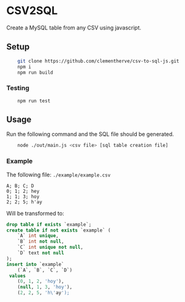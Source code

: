 # CSV2SQL
Create a MySQL table from any CSV using javascript.

## Setup

```bash
    git clone https://github.com/clementherve/csv-to-sql-js.git
    npm i
    npm run build
```

### Testing
```
    npm run test
```

## Usage

Run the following command and the SQL file should be generated.

```bash
    node ./out/main.js <csv file> [sql table creation file]
```

### Example
The following file: `./example/example.csv`
```csv
A; B; C; D
0; 1; 2; hey
1; 1; 3; hoy
2; 2; 5; h'ay
```

Will be transformed to:
```sql
drop table if exists `example`; 
create table if not exists `example` (
	`A` int unique, 
	`B` int not null, 
	`C` int unique not null, 
	`D` text not null
); 
insert into `example` 
	(`A`, `B`, `C`, `D`)
 values 
	(0, 1, 2, 'hoy'), 
	(null, 1, 3, 'hoy'), 
	(2, 2, 5, 'h\'ay');
```